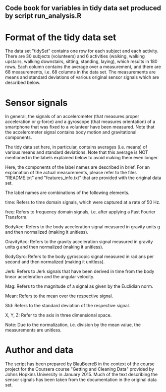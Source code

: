 ## Code book for variables in tidy data set produced by script run_analysis.R

# Format of the tidy data set

The data set "tidySet" contains one row for each subject and each activity. There are 30 subjects (volunteers) and 6 activities (walking, walking upstairs, walking downstairs, sitting, standing, laying), which results in 180 rows. Each column contains the average over a measurement, and there are 68 measurements, i.e. 68 columns in the data set. The measurements are means and standard deviations of various original sensor signals which are described below.

# Sensor signals

In general, the signals of an accelerometer (that measures proper acceleration or g-force) and a gyroscope (that measures orientation) of a smartphone that was fixed to a volunteer have been measured. Note that the accelerometer signal contains body motion and gravitational components.

The tidy data set here, in particular, contains averages (i.e. means) of various means and standard deviations. Note that this average is NOT mentioned in the labels explained below to avoid making them even longer.

Here, the components of the label names are described in brief. For an explanation of the actual measurements, please refer to the files "README.txt" and "features_info.txt" that are provided with the original data set.

The label names are combinations of the following elements.

time:
Refers to time domain signals, which were captured at a rate of 50 Hz.

freq:
Refers to frequency domain signals, i.e. after applying a Fast Fourier Transform.

BodyAcc:
Refers to the body acceleration signal measured in gravity units g and then normalized (making it unitless).

GravityAcc:
Refers to the gravity acceleration signal measured in gravity units g and then normalized (making it unitless).

BodyGyro:
Refers to the body gyroscopic signal measured in radians per second and then normalized (making it unitless).

Jerk:
Refers to Jerk signals that have been derived in time from the body linear acceleration and the angular velocity.

Mag:
Refers to the magnitude of a signal as given by the Euclidian norm.

Mean:
Refers to the mean over the respective signal.

Std:
Refers to the standard deviation of the respective signal.

X, Y, Z:
Refer to the axis in three dimensional space.

Note: Due to the normalization, i.e. division by the mean value, the measurements are unitless.

# Author and data

The script has been prepared by BlauBeereB in the context of the course project for the Coursera course "Getting and Cleaning Data" provided by Johns Hopkins University in January 2015. Much of the text describing the sensor signals has been taken from the documentation in the original data set.


